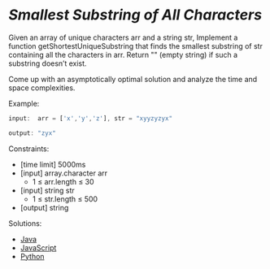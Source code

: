 _Smallest Substring of All Characters_
======================================

Given an array of unique characters arr and a string str, Implement a function getShortestUniqueSubstring that finds the smallest substring of str containing all the characters in arr. Return "" (empty string) if such a substring doesn’t exist.

Come up with an asymptotically optimal solution and analyze the time and space complexities.

Example:

```javascript
input:  arr = ['x','y','z'], str = "xyyzyzyx"

output: "zyx"
```

Constraints:
- [time limit] 5000ms
- [input] array.character arr
  - 1 ≤ arr.length ≤ 30
- [input] string str
  - 1 ≤ str.length ≤ 500
- [output] string

Solutions:
- [Java](https://github.com/kywbaek/pramp_questions/blob/master/questions/smallest-substring-of-all-characters/solution.java)
- [JavaScript](https://github.com/kywbaek/pramp_questions/blob/master/questions/smallest-substring-of-all-characters/solution.js)
- [Python](https://github.com/kywbaek/pramp_questions/blob/master/questions/smallest-substring-of-all-characters/solution.py)
